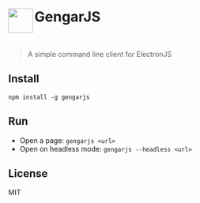 # <img src="http://cdn.bulbagarden.net/upload/thumb/c/c6/094Gengar.png/250px-094Gengar.png" width="50" align="left">GengarJS
<br>

> A simple command line client for ElectronJS

## Install
`npm install -g gengarjs`

## Run
- Open a page: `gengarjs <url>`
- Open on headless mode: `gengarjs --headless <url>`

## License
MIT
